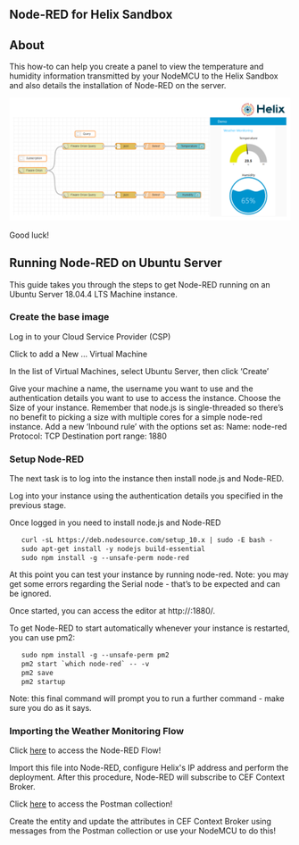 ## Node-RED for Helix Sandbox

## About

This how-to can help you create a panel to view the temperature and humidity information transmitted by your NodeMCU to the Helix Sandbox and also details the installation of Node-RED on the server.

![](../images/weather_monitoring.png)

Good luck!

## Running Node-RED on Ubuntu Server

This guide takes you through the steps to get Node-RED running on an Ubuntu Server 18.04.4 LTS Machine instance.

### Create the base image

   Log in to your Cloud Service Provider (CSP)

   Click to add a New … Virtual Machine

   In the list of Virtual Machines, select Ubuntu Server, then click ‘Create’

   Give your machine a name, the username you want to use and the authentication details you want to use to access
   the instance.
   Choose the Size of your instance. Remember that node.js is single-threaded so there’s no benefit to picking a size with
   multiple cores for a simple node-red instance.
   Add a new ‘Inbound rule’ with the options set as:
       Name: node-red
       Protocol: TCP
       Destination port range: 1880

### Setup Node-RED

The next task is to log into the instance then install node.js and Node-RED.

Log into your instance using the authentication details you specified in the previous stage.

Once logged in you need to install node.js and Node-RED

```
   curl -sL https://deb.nodesource.com/setup_10.x | sudo -E bash -
   sudo apt-get install -y nodejs build-essential
   sudo npm install -g --unsafe-perm node-red
```

At this point you can test your instance by running node-red. Note: you may get some errors regarding the Serial node - that’s to be expected and can be ignored.

Once started, you can access the editor at http://<your-instance-ip>:1880/.

To get Node-RED to start automatically whenever your instance is restarted, you can use pm2:
```
   sudo npm install -g --unsafe-perm pm2
   pm2 start `which node-red` -- -v
   pm2 save
   pm2 startup
```
Note: this final command will prompt you to run a further command - make sure you do as it says.

### Importing the Weather Monitoring Flow

Click <a href="https://github.com/Helix-Platform/Sandbox-NG/blob/master/node_red_flow/weather_monitoring.json">here</a> to access the Node-RED Flow! 

Import this file into Node-RED, configure Helix's IP address and perform the deployment. After this procedure, Node-RED will subscribe to CEF Context Broker.

Click <a href="https://github.com/Helix-Platform/Sandbox-NG/blob/master/postman/helix_with_node-red_postman_collection.json">here</a> to access the Postman collection! 

Create the entity and update the attributes in CEF Context Broker using messages from the Postman collection or use your NodeMCU to do this!






